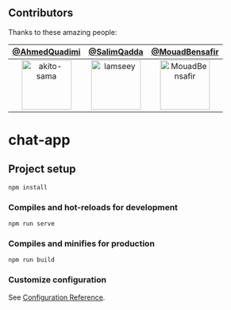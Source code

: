 ## Contributors

Thanks to these amazing people:

| [@AhmedQuadimi](https://github.com/akito-sama) | [@SalimQadda](https://github.com/lamseey) | [@MouadBensafir](https://github.com/MouadBenSafir)
|:---:|:---:|:---:|
| <img src="https://github.com/akito-sama.png" width="100" alt="akito-sama" /> | <img src="https://github.com/lamseey.png" width="100" alt="lamseey" /> | <img src="https://github.com/MouadBenSafir.png" width="100" alt="MouadBensafir" /> |

# chat-app

## Project setup
```
npm install
```

### Compiles and hot-reloads for development
```
npm run serve
```

### Compiles and minifies for production
```
npm run build
```

### Customize configuration
See [Configuration Reference](https://cli.vuejs.org/config/).
